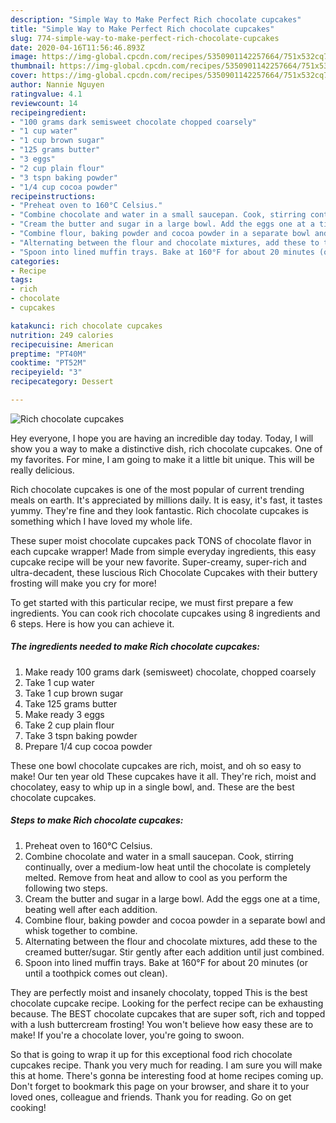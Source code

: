 ```yaml
---
description: "Simple Way to Make Perfect Rich chocolate cupcakes"
title: "Simple Way to Make Perfect Rich chocolate cupcakes"
slug: 774-simple-way-to-make-perfect-rich-chocolate-cupcakes
date: 2020-04-16T11:56:46.893Z
image: https://img-global.cpcdn.com/recipes/5350901142257664/751x532cq70/rich-chocolate-cupcakes-recipe-main-photo.jpg
thumbnail: https://img-global.cpcdn.com/recipes/5350901142257664/751x532cq70/rich-chocolate-cupcakes-recipe-main-photo.jpg
cover: https://img-global.cpcdn.com/recipes/5350901142257664/751x532cq70/rich-chocolate-cupcakes-recipe-main-photo.jpg
author: Nannie Nguyen
ratingvalue: 4.1
reviewcount: 14
recipeingredient:
- "100 grams dark semisweet chocolate chopped coarsely"
- "1 cup water"
- "1 cup brown sugar"
- "125 grams butter"
- "3 eggs"
- "2 cup plain flour"
- "3 tspn baking powder"
- "1/4 cup cocoa powder"
recipeinstructions:
- "Preheat oven to 160°C Celsius."
- "Combine chocolate and water in a small saucepan. Cook, stirring continually, over a medium-low heat until the chocolate is completely melted. Remove from heat and allow to cool as you perform the following two steps."
- "Cream the butter and sugar in a large bowl. Add the eggs one at a time, beating well after each addition."
- "Combine flour, baking powder and cocoa powder in a separate bowl and whisk together to combine."
- "Alternating between the flour and chocolate mixtures, add these to the creamed butter/sugar. Stir gently after each addition until just combined."
- "Spoon into lined muffin trays. Bake at 160°F for about 20 minutes (or until a toothpick comes out clean)."
categories:
- Recipe
tags:
- rich
- chocolate
- cupcakes

katakunci: rich chocolate cupcakes 
nutrition: 249 calories
recipecuisine: American
preptime: "PT40M"
cooktime: "PT52M"
recipeyield: "3"
recipecategory: Dessert

---
```



![Rich chocolate cupcakes](https://img-global.cpcdn.com/recipes/5350901142257664/751x532cq70/rich-chocolate-cupcakes-recipe-main-photo.jpg)

Hey everyone, I hope you are having an incredible day today. Today, I will show you a way to make a distinctive dish, rich chocolate cupcakes. One of my favorites. For mine, I am going to make it a little bit unique. This will be really delicious.

Rich chocolate cupcakes is one of the most popular of current trending meals on earth. It's appreciated by millions daily. It is easy, it's fast, it tastes yummy. They're fine and they look fantastic. Rich chocolate cupcakes is something which I have loved my whole life.

These super moist chocolate cupcakes pack TONS of chocolate flavor in each cupcake wrapper! Made from simple everyday ingredients, this easy cupcake recipe will be your new favorite. Super-creamy, super-rich and ultra-decadent, these luscious Rich Chocolate Cupcakes with their buttery frosting will make you cry for more!


To get started with this particular recipe, we must first prepare a few ingredients. You can cook rich chocolate cupcakes using 8 ingredients and 6 steps. Here is how you can achieve it.

<!--inarticleads1-->

##### The ingredients needed to make Rich chocolate cupcakes:

1. Make ready 100 grams dark (semisweet) chocolate, chopped coarsely
1. Take 1 cup water
1. Take 1 cup brown sugar
1. Take 125 grams butter
1. Make ready 3 eggs
1. Take 2 cup plain flour
1. Take 3 tspn baking powder
1. Prepare 1/4 cup cocoa powder


These one bowl chocolate cupcakes are rich, moist, and oh so easy to make! Our ten year old These cupcakes have it all. They&#39;re rich, moist and chocolatey, easy to whip up in a single bowl, and. These are the best chocolate cupcakes. 

<!--inarticleads2-->

##### Steps to make Rich chocolate cupcakes:

1. Preheat oven to 160°C Celsius.
1. Combine chocolate and water in a small saucepan. Cook, stirring continually, over a medium-low heat until the chocolate is completely melted. Remove from heat and allow to cool as you perform the following two steps.
1. Cream the butter and sugar in a large bowl. Add the eggs one at a time, beating well after each addition.
1. Combine flour, baking powder and cocoa powder in a separate bowl and whisk together to combine.
1. Alternating between the flour and chocolate mixtures, add these to the creamed butter/sugar. Stir gently after each addition until just combined.
1. Spoon into lined muffin trays. Bake at 160°F for about 20 minutes (or until a toothpick comes out clean).


They are perfectly moist and insanely chocolaty, topped This is the best chocolate cupcake recipe. Looking for the perfect recipe can be exhausting because. The BEST chocolate cupcakes that are super soft, rich and topped with a lush buttercream frosting! You won&#39;t believe how easy these are to make! If you&#39;re a chocolate lover, you&#39;re going to swoon. 

So that is going to wrap it up for this exceptional food rich chocolate cupcakes recipe. Thank you very much for reading. I am sure you will make this at home. There's gonna be interesting food at home recipes coming up. Don't forget to bookmark this page on your browser, and share it to your loved ones, colleague and friends. Thank you for reading. Go on get cooking!

